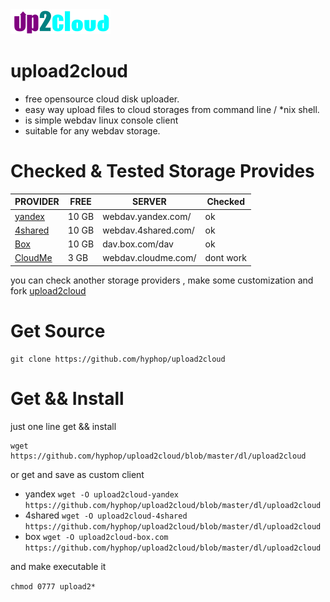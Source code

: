 <img alt=upload2cloud src="img/up2cloud.png"/>

# upload2cloud

+ free opensource cloud disk uploader.
+ easy way upload files to cloud storages from command line / *nix shell.
+ is simple webdav linux console client 
+ suitable for any webdav storage.

# Checked & Tested Storage Provides

PROVIDER | FREE | SERVER |Checked
--- | --- | --- | ---
[yandex](https://disk.yandex.com)	| 10 GB	| webdav.yandex.com/ | ok
[4shared](https://4shared.com)	| 10 GB	| webdav.4shared.com/ | ok
[Box](https://box.com) | 10 GB	| dav.box.com/dav | ok
[CloudMe](https://cloudme.com)	| 3 GB	| webdav.cloudme.com/ | dont work

you can check another storage providers , 
make some customization and fork [upload2cloud](https://github.com/hyphop/upload2cloud)

# Get Source 

    git clone https://github.com/hyphop/upload2cloud


# Get && Install

just one line get && install

    wget https://github.com/hyphop/upload2cloud/blob/master/dl/upload2cloud

or get and save as custom client

+ yandex 
`wget -O upload2cloud-yandex https://github.com/hyphop/upload2cloud/blob/master/dl/upload2cloud` 
+ 4shared
`wget -O upload2cloud-4shared https://github.com/hyphop/upload2cloud/blob/master/dl/upload2cloud` 
+ box 
`wget -O upload2cloud-box.com https://github.com/hyphop/upload2cloud/blob/master/dl/upload2cloud` 

and make executable it

`chmod 0777 upload2*`





